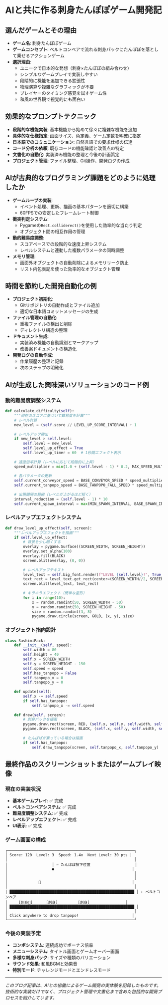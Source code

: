 # AIと共に作る刺身たんぽぽゲーム開発記

## 選んだゲームとその理由

- **ゲーム名**: 刺身たんぽぽゲーム
- **ゲームコンセプト**: ベルトコンベアで流れる刺身パックにたんぽぽを落として乗せるアクションゲーム
- **選択理由**:
  - ユニークで日本的な発想（刺身×たんぽぽの組み合わせ）
  - シンプルなゲームプレイで実装しやすい
  - 段階的に機能を追加できる拡張性
  - 物理演算や複雑なグラフィックが不要
  - プレイヤーのタイミング感覚を試すゲーム性
  - 和風の世界観で視覚的にも面白い

## 効果的なプロンプトテクニック

- **段階的な機能実装**: 基本機能から始めて徐々に複雑な機能を追加
- **具体的な仕様指定**: 画面サイズ、色定義、ゲーム定数を明確に指定
- **日本語でのコミュニケーション**: 自然言語での要求仕様の伝達
- **コード分析の依頼**: 既存コードの機能確認と改善点の特定
- **文書化の自動化**: 実装済み機能の整理と今後の計画策定
- **プロジェクト管理**: ファイル整理、Git操作、開発ログの作成

## AIが古典的なプログラミング課題をどのように処理したか

- **ゲームループの実装**: 
  - イベント処理、更新、描画の基本パターンを適切に構築
  - 60FPSでの安定したフレームレート制御
- **衝突判定システム**: 
  - Pygameの`Rect.colliderect()`を使用した効率的な当たり判定
  - オブジェクト間の相互作用の管理
- **動的難易度調整**: 
  - スコアベースでの段階的な速度上昇システム
  - レベルシステムと連動した複数パラメータの同時調整
- **メモリ管理**: 
  - 画面外オブジェクトの自動削除によるメモリリーク防止
  - リスト内包表記を使った効率的なオブジェクト管理

## 時間を節約した開発自動化の例

- **プロジェクト初期化**: 
  - Gitリポジトリの自動作成とファイル追加
  - 適切な日本語コミットメッセージの生成
- **ファイル管理の自動化**: 
  - 重複ファイルの検出と削除
  - ディレクトリ構造の整理
- **ドキュメント生成**: 
  - 実装済み機能の自動識別とマークアップ
  - 改善案ドキュメントの構造化
- **開発ログの自動作成**: 
  - 作業履歴の整理と記録
  - 次のステップの明確化

## AIが生成した興味深いソリューションのコード例

### 動的難易度調整システム
```python
def calculate_difficulty(self):
    """現在のスコアに基づいて難易度を計算"""
    # レベル計算
    new_level = (self.score // LEVEL_UP_SCORE_INTERVAL) + 1
    
    # レベルアップ検出
    if new_level > self.level:
        self.level = new_level
        self.level_up_effect = True
        self.level_up_timer = 60  # 1秒間エフェクト表示
    
    # 速度倍率計算（レベルに応じて段階的に上昇）
    speed_multiplier = min(1.0 + (self.level - 1) * 0.2, MAX_SPEED_MULTIPLIER)
    
    # 各パラメータの更新
    self.current_conveyor_speed = BASE_CONVEYOR_SPEED * speed_multiplier
    self.current_tanpopo_speed = BASE_TANPOPO_FALL_SPEED * speed_multiplier
    
    # 出現間隔の短縮（レベルが上がるほど短く）
    interval_reduction = (self.level - 1) * 10
    self.current_spawn_interval = max(MIN_SPAWN_INTERVAL, BASE_SPAWN_INTERVAL - interval_reduction)
```

### レベルアップエフェクトシステム
```python
def draw_level_up_effect(self, screen):
    """レベルアップエフェクトを描画"""
    if self.level_up_effect:
        # 背景を少し暗くする
        overlay = pygame.Surface((SCREEN_WIDTH, SCREEN_HEIGHT))
        overlay.set_alpha(100)
        overlay.fill(BLACK)
        screen.blit(overlay, (0, 0))
        
        # レベルアップテキスト
        level_text = self.big_font.render(f"LEVEL {self.level}!", True, GOLD)
        text_rect = level_text.get_rect(center=(SCREEN_WIDTH//2, SCREEN_HEIGHT//2))
        screen.blit(level_text, text_rect)
        
        # キラキラエフェクト（簡単な星形）
        for i in range(10):
            x = random.randint(50, SCREEN_WIDTH - 50)
            y = random.randint(50, SCREEN_HEIGHT - 50)
            size = random.randint(3, 8)
            pygame.draw.circle(screen, GOLD, (x, y), size)
```

### オブジェクト指向設計
```python
class SashimiPack:
    def __init__(self, speed):
        self.width = 80
        self.height = 40
        self.x = SCREEN_WIDTH
        self.y = SCREEN_HEIGHT - 150
        self.speed = speed
        self.has_tanpopo = False
        self.tanpopo_x = 0
        self.tanpopo_y = 0
        
    def update(self):
        self.x -= self.speed
        if self.has_tanpopo:
            self.tanpopo_x -= self.speed
    
    def draw(self, screen):
        # 刺身パックを描画
        pygame.draw.rect(screen, RED, (self.x, self.y, self.width, self.height))
        pygame.draw.rect(screen, BLACK, (self.x, self.y, self.width, self.height), 2)
        
        # たんぽぽが乗っている場合は描画
        if self.has_tanpopo:
            self.draw_tanpopo(screen, self.tanpopo_x, self.tanpopo_y)
```

## 最終作品のスクリーンショットまたはゲームプレイ映像

### 現在の実装状況
- **基本ゲームプレイ**: ✅ 完成
- **ベルトコンベアシステム**: ✅ 完成
- **難易度調整システム**: ✅ 完成
- **レベルアップエフェクト**: ✅ 完成
- **UI表示**: ✅ 完成

### ゲーム画面の構成
```
┌─────────────────────────────────────────────────────────┐
│ Score: 120  Level: 3  Speed: 1.4x  Next Level: 30 pts │
│                                                         │
│                    │ ← たんぽぽ投下位置                    │
│                    ●                                   │
│                                                         │
│                                                         │
│              🌼                                         │
│                                                         │
│ ████████████████████████████████████████████████████████ │ ← ベルトコンベア
│     [刺身🌼]      [刺身]         [刺身]                │
│ ████████████████████████████████████████████████████████ │
│                                                         │
│ Click anywhere to drop tanpopo!                        │
└─────────────────────────────────────────────────────────┘
```

### 今後の実装予定
- **コンボシステム**: 連続成功でボーナス倍率
- **メニューシステム**: タイトル画面とゲームオーバー画面
- **多様な刺身パック**: サイズや種類のバリエーション
- **サウンド効果**: 和風BGMと効果音
- **特別モード**: チャレンジモードとエンドレスモード

---

*このブログ記事は、AIとの協働によるゲーム開発の実体験を記録したものです。技術的な実装だけでなく、プロジェクト管理や文書化まで含めた包括的な開発プロセスを紹介しています。*
